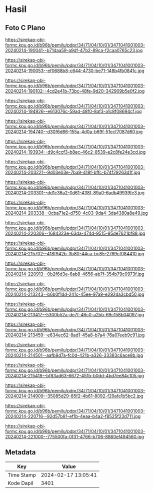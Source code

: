 # Hasil

## Foto C Plano

https://sirekap-obj-formc.kpu.go.id/b96b/pemilu/pdpr/34/71/04/10/01/3471041001003-20240214-190041--b71daa59-a9df-47b2-89ca-f2caa0765c23.jpg

https://sirekap-obj-formc.kpu.go.id/b96b/pemilu/pdpr/34/71/04/10/01/3471041001003-20240214-190053--ef0688b8-c644-4730-be71-148b4fb0841c.jpg

https://sirekap-obj-formc.kpu.go.id/b96b/pemilu/pdpr/34/71/04/10/01/3471041001003-20240214-190102--4cd2e41b-73bc-48fe-9d20-342909b5e0f2.jpg

https://sirekap-obj-formc.kpu.go.id/b96b/pemilu/pdpr/34/71/04/10/01/3471041001003-20240214-194926--e613076c-59ad-48f0-8af3-a1c8f08694cf.jpg

https://sirekap-obj-formc.kpu.go.id/b96b/pemilu/pdpr/34/71/04/10/01/3471041001003-20240214-194740--d30f6d66-155a-4d0a-b69f-51ecf7087d60.jpg

https://sirekap-obj-formc.kpu.go.id/b96b/pemilu/pdpr/34/71/04/10/01/3471041001003-20240214-193934--d9c4ccf3-b8ec-46c2-8539-e2c8fe24e3cd.jpg

https://sirekap-obj-formc.kpu.go.id/b96b/pemilu/pdpr/34/71/04/10/01/3471041001003-20240214-203221--9d03e03e-7ba9-418f-bffc-b74f29263d1f.jpg

https://sirekap-obj-formc.kpu.go.id/b96b/pemilu/pdpr/34/71/04/10/01/3471041001003-20240214-203301--dd1c36a2-0d61-438f-89a0-6adb49939fe3.jpg

https://sirekap-obj-formc.kpu.go.id/b96b/pemilu/pdpr/34/71/04/10/01/3471041001003-20240214-203338--0cba71e2-d750-4c03-9da4-3da4380a8e49.jpg

https://sirekap-obj-formc.kpu.go.id/b96b/pemilu/pdpr/34/71/04/10/01/3471041001003-20240214-220306--1684323e-63da-474d-9515-95de7621bf88.jpg

https://sirekap-obj-formc.kpu.go.id/b96b/pemilu/pdpr/34/71/04/10/01/3471041001003-20240214-215702--418f942b-3b80-44ca-bc85-2769cf084410.jpg

https://sirekap-obj-formc.kpu.go.id/b96b/pemilu/pdpr/34/71/04/10/01/3471041001003-20240214-220913--0b2f6d3e-6ab8-4656-ab7f-354b79c0973f.jpg

https://sirekap-obj-formc.kpu.go.id/b96b/pemilu/pdpr/34/71/04/10/01/3471041001003-20240214-213243--b6b0f1dd-241c-45ee-97a9-e292da3cbd50.jpg

https://sirekap-obj-formc.kpu.go.id/b96b/pemilu/pdpr/34/71/04/10/01/3471041001003-20240214-213417--5300b52a-de7f-46c0-a2bb-69c158b04097.jpg

https://sirekap-obj-formc.kpu.go.id/b96b/pemilu/pdpr/34/71/04/10/01/3471041001003-20240214-213459--e634ec62-8ad1-45a8-b7a4-76a07eeb9c91.jpg

https://sirekap-obj-formc.kpu.go.id/b96b/pemilu/pdpr/34/71/04/10/01/3471041001003-20240214-214501--aafb8d7a-fc0d-421b-a326-33383c6ace8b.jpg

https://sirekap-obj-formc.kpu.go.id/b96b/pemilu/pdpr/34/71/04/10/01/3471041001003-20240214-215418--bf83ad63-6672-451b-b0dd-4bd7ee84c105.jpg

https://sirekap-obj-formc.kpu.go.id/b96b/pemilu/pdpr/34/71/04/10/01/3471041001003-20240214-214909--35085d29-85f2-4b61-8092-f29afe1b5bc2.jpg

https://sirekap-obj-formc.kpu.go.id/b96b/pemilu/pdpr/34/71/04/10/01/3471041001003-20240214-220716--92d57b81-ef1b-4eaa-b4a2-f8525f23d711.jpg

https://sirekap-obj-formc.kpu.go.id/b96b/pemilu/pdpr/34/71/04/10/01/3471041001003-20240214-221000--775500fa-0f31-4766-b706-8860ef494560.jpg


## Metadata

| Key        | Value               |
| ---------- | ------------------- |
| Time Stamp | 2024-02-17 13:05:41 |
| Kode Dapil | 3401                |



